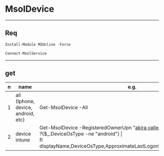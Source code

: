 # MsolDevice

---

## Req
````ps1
Install-Module MSOnline -Force

Connect-MsolService
````

---

## get
|n|name|e.g.|O/P|
|-|----|----|---|
|1|all (Iphone, device, android, etc) |Get-MsolDevice -All||
|2|device intune|Get-MsolDevice -RegisteredOwnerUpn "akira.yaller@zamour.jap" \|<br/>?{$_.DeviceOsType -ne "android"} \|<br/>fl displayName,DeviceOsType,ApproximateLastLogonTimestamp,DeviceTrustLevel|
